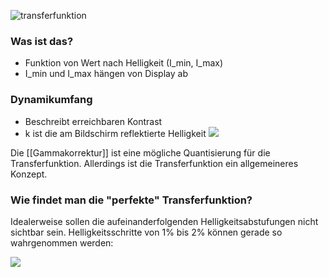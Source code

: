 ![transferfunktion](transferfunktion.png)
### Was ist das?
- Funktion von Wert nach Helligkeit (I_min, I_max)
- I_min und I_max hängen von Display ab

### Dynamikumfang
- Beschreibt erreichbaren Kontrast
- k ist die am Bildschirm reflektierte Helligkeit
![](dynamikumfang.png)

Die [[Gammakorrektur]] ist eine mögliche Quantisierung für die Transferfunktion.
Allerdings ist die Transferfunktion ein allgemeineres Konzept.

### Wie findet man die "perfekte" Transferfunktion?

Idealerweise sollen die aufeinanderfolgenden Helligkeitsabstufungen nicht sichtbar sein.
Helligkeitsschritte von 1%  bis 2% können gerade so wahrgenommen werden:

![](just_noticeable_difference.png)

